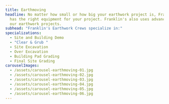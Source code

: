 ```yaml
---
title: Earthmoving
headline: No matter how small or how big your earthwork project is, Franklin's
  has the right equipment for your project. Franklin's also uses advanced GPS on
  our earthwork projects.
subhead: "Franklin's Earthwork Crews specialize in:"
specializations:
  - Site and Building Demo
  - "Clear & Grub "
  - Site Excavation
  - Over Excavation
  - Building Pad Grading
  - Final Site Grading
carouselImages:
  - /assets/carousel-earthmoving-01.jpg
  - /assets/carousel-earthmoving-02.jpg
  - /assets/carousel-earthmoving-03.jpg
  - /assets/carousel-earthmoving-04.jpg
  - /assets/carousel-earthmoving-05.jpg
  - /assets/carousel-earthmoving-06.jpg
---
```

